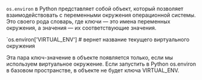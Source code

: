 
`os.environ` в Python представляет собой объект, который позволяет взаимодействовать с переменными окружения операционной системы. Это своего рода словарь, где ключи — это имена переменных окружения, а значения — их соответствующие значения.

`os.environ['VIRTUAL_ENV'] # вернет название текущего виртуального окружения

Эта пара ключ-значение в объекте появляется только, если мы используем виртуальное окружение. Если запустить в Python os.environ в базовом пространстве, в объекте не будет ключа VIRTUAL_ENV.